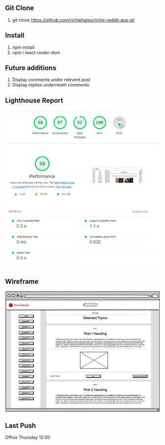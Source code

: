 ## Git Clone
1. git clone https://github.com/richiehales/richie-reddit-app.git


## Install
1. npm install
2. npm i react-router-dom


## Future additions
1. Display comments under relevent post
2. Display replies underneath comments


## Lighthouse Report
![image info](./images/lighthouse.jpg)

## Wireframe
![image info](./images/postspage.jpg)

## Last Push
Office Thursday 12:00

